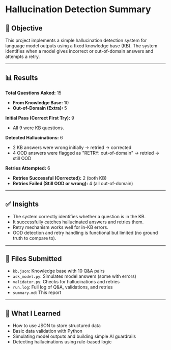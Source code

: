 # Hallucination Detection Summary

## 🧠 Objective
This project implements a simple hallucination detection system for language model outputs using a fixed knowledge base (KB). The system identifies when a model gives incorrect or out-of-domain answers and attempts a retry.

---

## 📊 Results

**Total Questions Asked:** 15  
- **From Knowledge Base:** 10  
- **Out-of-Domain (Extra):** 5  

**Initial Pass (Correct First Try):** 9  
- All 9 were KB questions.

**Detected Hallucinations:** 6  
- 2 KB answers were wrong initially → retried → corrected
- 4 OOD answers were flagged as "RETRY: out-of-domain" → retried → still OOD

**Retries Attempted:** 6  
- **Retries Successful (Corrected):** 2 (both KB)
- **Retries Failed (Still OOD or wrong):** 4 (all out-of-domain)

---

## ✅ Insights

- The system correctly identifies whether a question is in the KB.
- It successfully catches hallucinated answers and retries them.
- Retry mechanism works well for in-KB errors.
- OOD detection and retry handling is functional but limited (no ground truth to compare to).

---

## 🔧 Files Submitted

- `kb.json`: Knowledge base with 10 Q&A pairs
- `ask_model.py`: Simulates model answers (some with errors)
- `validator.py`: Checks for hallucinations and retries
- `run.log`: Full log of Q&A, validations, and retries
- `summary.md`: This report

---

## 🚀 What I Learned

- How to use JSON to store structured data
- Basic data validation with Python
- Simulating model outputs and building simple AI guardrails
- Detecting hallucinations using rule-based logic
